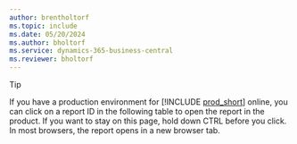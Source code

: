 ```yaml
---
author: brentholtorf
ms.topic: include
ms.date: 05/20/2024
ms.author: bholtorf
ms.service: dynamics-365-business-central
ms.reviewer: bholtorf
---
```


> [!TIP]
> If you have a production environment for [!INCLUDE [prod_short](prod_short.md)] online, you can click on a report ID in the following table to open the report in the product. If you want to stay on this page, hold down CTRL before you click. In most browsers, the report opens in a new browser tab.